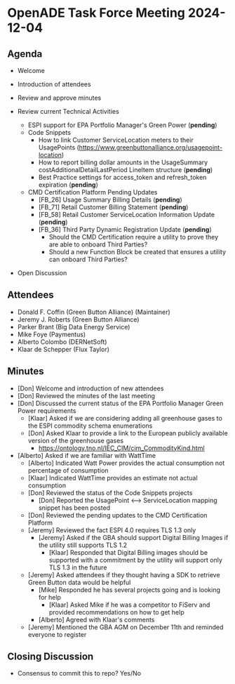 # OpenADE Task Force Meeting 2024-12-04

## Agenda
* Welcome
* Introduction of attendees
* Review and approve minutes


* Review current Technical Activities
  * ESPI support for EPA Portfolio Manager's Green Power (**pending**)
  * Code Snippets
    * How to link Customer ServiceLocation meters to their UsagePoints (https://www.greenbuttonalliance.org/usagepoint-location)
    * How to report billing dollar amounts in the UsageSummary costAdditionalDetailLastPeriod LineItem structure
      (**pending**)
    * Best Practice settings for access_token and refresh_token expiration (**pending**)
  * CMD Certification Platform Pending Updates
    * [FB_26] Usage Summary Billing Details (**pending**)
    * [FB_71] Retail Customer Billing Statement (**pending**)
    * [FB_58] Retail Customer ServiceLocation Information Update (**pending**)
    * [FB_36] Third Party Dynamic Registration Update (**pending**)
      * Should the CMD Certification require a utility to prove they are able to onboard Third Parties?
      * Should a new Function Block be created that ensures a utility can onboard Third Parties?

* Open Discussion

## Attendees
* Donald F. Coffin (Green Button Alliance) (Maintainer)
* Jeremy J. Roberts (Green Button Alliance)
* Parker Brant (Big Data Energy Service)
* Mike Foye (Paymentus)
* Alberto Colombo (DERNetSoft)
* Klaar de Schepper (Flux Taylor)


## Minutes
* [Don] Welcome and introduction of new attendees
* [Don] Reviewed the minutes of the last meeting
* [Don] Discussed the current status of the EPA Portfolio Manager Green Power requirements
  * [Klaar] Asked if we are considering adding all greenhouse gases to the ESPI commodity schema enumerations
  * [Don] Asked Klaar to provide a link to the European publicly available version of the greenhouse gases
    * https://ontology.tno.nl/IEC_CIM/cim_CommodityKind.html
* [Alberto] Asked if we are familiar with WattTime
  * [Alberto] Indicated Watt Power provides the actual consumption not percentage of consumption
  * [Klaar] Indicated WattTime provides an estimate not actual consumption
  * [Don] Reviewed the status of the Code Snippets projects
    * [Don] Reported the UsagePoint <--> ServiceLocation mapping snippet has been posted
  * [Don] Reviewed the pending updates to the CMD Certification Platform
  * [Jeremy] Reviewed the fact ESPI 4.0 requires TLS 1.3 only
    * [Jeremy] Asked if the GBA should support Digital Billing Images if the utility still supports TLS 1.2 
      * [Klaar] Responded that Digital Billing images should be supported with a commitment by the utility will 
        support only TLS 1.3 in the future
  * [Jeremy] Asked attendees if they thought having a SDK to retrieve Green Button data would be helpful
    * [Mike] Responded he has several projects going and is looking for help
      * [Klaar] Asked Mike if he was a competitor to FiServ and provided recommendations on how to get help
    * [Alberto] Agreed with Klaar's comments
  * [Jeremy] Mentioned the GBA AGM on December 11th and reminded everyone to register

## Closing Discussion
* Consensus to commit this to repo? Yes/No
